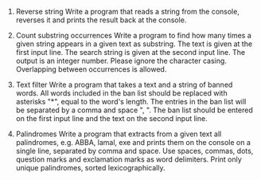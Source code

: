 1.	Reverse string
Write a program that reads a string from the console, reverses it and prints the result back at the console.

2.	Count substring occurrences
Write a program to find how many times a given string appears in a given text as substring. The text is given at the first input line. The search string is given at the second input line. The output is an integer number. Please ignore the character casing. Overlapping between occurrences is allowed. 

3.	Text filter
Write a program that takes a text and a string of banned words. All words included in the ban list should be replaced with asterisks "*", equal to the word's length. The entries in the ban list will be separated by a comma and space ", ".
The ban list should be entered on the first input line and the text on the second input line. 

4.	Palindromes
Write a program that extracts from a given text all palindromes, e.g. ABBA, lamal, exe and prints them on the console on a single line, separated by comma and space. Use spaces, commas, dots, question marks and exclamation marks as word delimiters. Print only unique palindromes, sorted lexicographically.
